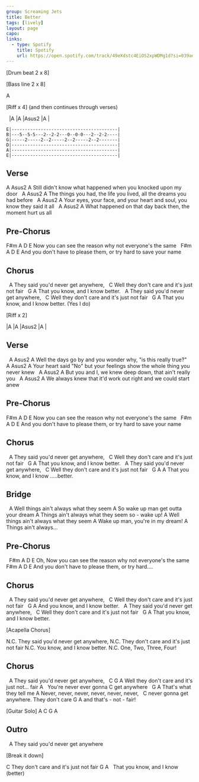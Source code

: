 ```yaml
---
group: Screaming Jets
title: Better
tags: [lively]
layout: page
capo: 
links: 
  - type: Spotify
    title: Spotify
    url: https://open.spotify.com/track/49eXdstc4EiOS2xpWDMg1d?si=039adca08e6849e3
---
```


[Drum beat 2 x 8]

[Bass line 2 x 8]

A

[Riff x 4] (and then continues through verses)

&nbsp;   |A       |A       |Asus2    |A        |

```chordpro
E|----------------------------------------|
B|---5--5-5---2--2-2---0--0-0---2--2-2----|
G|-----2-----2--2-----2--2-----2--2-------|
D|----------------------------------------|
A|----------------------------------------|
E|----------------------------------------|
```

## Verse

A                                        Asus2           A
Still didn't know what happened when you knocked upon my door
&nbsp;   A                                           Asus2                A
The things you had, the life you lived, all the dreams you had before
&nbsp;    A                                             Asus2                A
Your eyes, your face, and your heart and soul, you know they said it all
&nbsp;    A                                   Asus2          A
What happened on that day back then, the moment hurt us all

## Pre-Chorus

F#m                 A              D              E
Now you can see the reason why not everyone's the same
&nbsp;   F#m               A                   D                 E
And you don't have to please them, or try hard to save your name

## Chorus
&nbsp;    A
They said you'd never get anywhere,
&nbsp;    C
Well they don't care and it's just not fair
&nbsp;    G                    A
That you know, and I know better.
&nbsp;    A
They said you'd never get anywhere,
&nbsp;    C
Well they don't care and it's just not fair
&nbsp;    G                    A
That you know, and I know better. (Yes I do)

[Riff x 2]

|A    |A    |Asus2    |A     |

## Verse

&nbsp;        A                               Asus2          A
Well the days go by and you wonder why, "is this really true?"
&nbsp;    A                                                Asus2               A
Your heart said "No" but your feelings show the whole thing you never knew
&nbsp;   A                             Asus2                A
But you and I, we knew deep down, that ain't really you
&nbsp;  A                                        Asus2          A
We always knew that it'd work out right and we could start anew

## Pre-Chorus

F#m                 A              D              E
Now you can see the reason why not everyone's the same
&nbsp;   F#m               A                   D                 E
And you don't have to please them, or try hard to save your name

## Chorus

&nbsp;    A
They said you'd never get anywhere,
&nbsp;    C
Well they don't care and it's just not fair
&nbsp;    G                    A
That you know, and I know better.
&nbsp;    A
They said you'd never get anywhere,
&nbsp;    C
Well they don't care and it's just not fair
&nbsp;    G                    A      A
That you know, and I know .....better.

## Bridge

&nbsp;    A
Well things ain't always what they seem
A
So wake up man get outta your dream
A
Things ain't always what they seem so - wake up!
A
Well things ain't always what they seem
A
Wake up man, you're in my dream!
A
Things ain't always...

## Pre-Chorus

&nbsp;   F#m                 A              D              E
Oh, Now you can see the reason why not everyone's the same
&nbsp;   F#m               A                   D            E
And you don't have to please them, or try hard....

## Chorus

&nbsp;    A
They said you'd never get anywhere,
&nbsp;    C
Well they don't care and it's just not fair
&nbsp;   G                    A
And you know, and I know better.
&nbsp;    A
They said you'd never get anywhere,
&nbsp;    C
Well they don't care and it's just not fair
&nbsp;    G                    A
That you know, and I know better.

[Acapella Chorus]

N.C.
They said you'd never get anywhere,
N.C.
They don't care and it's just not fair
N.C.
You know, and I know better.
N.C.
One, Two, Three, Four!

## Chorus
&nbsp;    A
They said you'd never get anywhere,
&nbsp;    C                                    G         A
Well they don't care and it's just not... fair
A
&nbsp; You're never ever gonna
C
get anywhere
&nbsp;                G         A
That's what they tell me
A
Never, never, never, never, never, never,
&nbsp;           C
never gonna get anywhere. They don't care
G                  A
and that's - not - fair!

[Guitar Solo]
A    C    G    A

## Outro
&nbsp;    A
They said you'd never get anywhere

[Break it down]

C
They don't care and it's just not fair
G                             A
&nbsp;  That you know, and I know (better)

